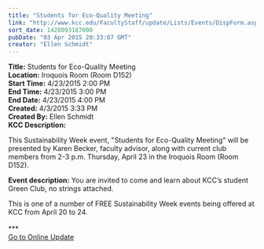 ```yaml
---
title: "Students for Eco-Quality Meeting"
link: "http://www.kcc.edu/FacultyStaff/update/Lists/Events/DispForm.aspx?ID=781"
sort_date: 1428093187000
pubDate: "03 Apr 2015 20:33:07 GMT"
creator: "Ellen Schmidt"
---
```


<div><b>Title:</b> Students for Eco-Quality Meeting</div>
<div><b>Location:</b> Iroquois Room (Room D152)</div>
<div><b>Start Time:</b> 4/23/2015 2:00 PM</div>
<div><b>End Time:</b> 4/23/2015 3:00 PM</div>
<div><b>End Date:</b> 4/23/2015 4:00 PM</div>
<div><b>Created:</b> 4/3/2015 3:33 PM</div>
<div><b>Created By:</b> Ellen Schmidt</div>
<div><b>KCC Description:</b> <div class="ExternalClass97A2E8BCF69A4222BA87D49B262B1E9A"><p>​This Sustainability Week event, &quot;Students for Eco-Quality Meeting&quot; will be presented by Karen Becker, faculty advisor, along with current club members from 2-3 p.m. Thursday, April 23 in the Iroquois Room (Room D152).</p>
<p><strong>Event description:</strong> You are invited to come and learn about KCC’s student Green Club, no strings attached. </p>
<p>This is one of a number of FREE Sustainability Week events being offered at KCC from April 20 to 24. <br /><br />***<br /><a href="/update">Go to Online Update</a><br />                                                                                 <br /><br /><br /><br /></p></div></div>
